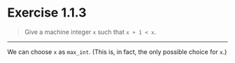 # Exercise 1.1.3

> Give a machine integer `x` such that `x + 1 < x`.

---

We can choose `x` as `max_int`.
(This is, in fact, the only possible choice for `x`.)

